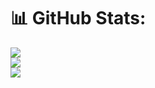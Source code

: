<!-- ### Hi there 👋 -->

<!--
**udyogicx/udyogicx** is a ✨ _special_ ✨ repository because its `README.md` (this file) appears on your GitHub profile.

Here are some ideas to get you started:

- 🔭 I’m currently working on ...
- 🌱 I’m currently learning ...
- 👯 I’m looking to collaborate on ...
- 🤔 I’m looking for help with ...
- 💬 Ask me about ...
- 📫 How to reach me: ...
- 😄 Pronouns: ...
- ⚡ Fun fact: ...
-->

<!-- # 💻 Tech Stack:
![JavaScript](https://img.shields.io/badge/javascript-%23323330.svg?style=for-the-badge&logo=javascript&logoColor=%23F7DF1E) ![Go](https://img.shields.io/badge/go-%2300ADD8.svg?style=for-the-badge&logo=go&logoColor=white) ![TypeScript](https://img.shields.io/badge/typescript-%23007ACC.svg?style=for-the-badge&logo=typescript&logoColor=white) ![MUI](https://img.shields.io/badge/MUI-%230081CB.svg?style=for-the-badge&logo=material-ui&logoColor=white) ![NPM](https://img.shields.io/badge/NPM-%23000000.svg?style=for-the-badge&logo=npm&logoColor=white) ![React](https://img.shields.io/badge/react-%2320232a.svg?style=for-the-badge&logo=react&logoColor=%2361DAFB) ![MySQL](https://img.shields.io/badge/mysql-%2300f.svg?style=for-the-badge&logo=mysql&logoColor=white) ![Postman](https://img.shields.io/badge/Postman-FF6C37?style=for-the-badge&logo=postman&logoColor=white) -->
# 📊 GitHub Stats:
![](https://github-readme-stats.vercel.app/api?username=udyogicx&theme=dark&hide_border=false&include_all_commits=true&count_private=true)<br/>
![](https://github-readme-streak-stats.herokuapp.com/?user=udyogicx&theme=dark&hide_border=false)<br/>
![](https://github-readme-stats.vercel.app/api/top-langs/?username=udyogicx&theme=dark&hide_border=false&include_all_commits=true&count_private=true&layout=compact)
<!-- 
## 🏆 GitHub Trophies
![](https://github-profile-trophy.vercel.app/?username=udyogicx&theme=radical&no-frame=false&no-bg=true&margin-w=4)

---
[![](https://visitcount.itsvg.in/api?id=udyogicx&icon=0&color=0)](https://visitcount.itsvg.in) -->

<!-- Proudly created with GPRM ( https://gprm.itsvg.in ) -->
